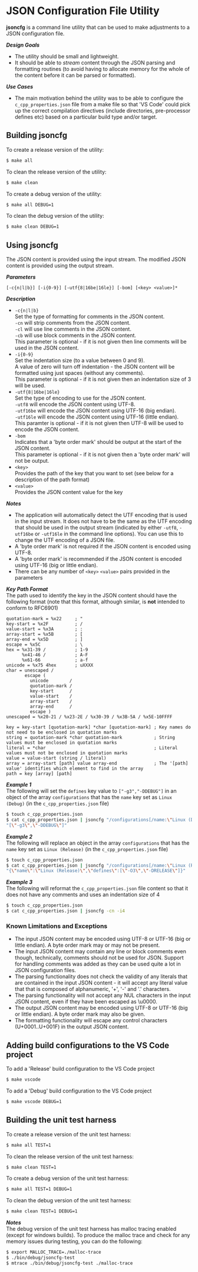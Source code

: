 # JSON Configuration File Utility

**jsoncfg** is a command line utility that can be used to make adjustments to a JSON configuration file.

***Design Goals***
- The utility should be small and lightweight.
- It should be able to *stream* content through the JSON parsing and formatting routines (to avoid having to allocate memory for the whole of the content before it can be parsed or formatted).

***Use Cases***
- The main motivation behind the utility was to be able to configure the `c_cpp_properties.json` file from a make file so that 'VS Code' could pick up the correct compilation directives (include directories, pre-processor defines etc) based on a particular build type and/or target.

## Building jsoncfg

To create a release version of the utility:

```bash
$ make all
```

To clean the release version of the utility:
```bash
$ make clean
```

To create a debug version of the utility:
```bash
$ make all DEBUG=1
```

To clean the debug version of the utility:
```bash
$ make clean DEBUG=1
```

## Using jsoncfg

The JSON content is provided using the input stream. The modified JSON content is provided using the output stream.

***Parameters***
```
[-c{n|l|b}] [-i{0-9}] [-utf{8|16be|16le}] [-bom] [<key> <value>]*
```

***Description***
- `-c{n|l|b}`\
Set the type of formatting for comments in the JSON content.\
`-cn` will strip comments from the JSON content.\
`-cl` will use line comments in the JSON content.\
`-cb` will use block comments in the JSON content.\
This parameter is optional - if it is not given then line comments will be used in the JSON content.
- `-i{0-9}`\
Set the indentation size (to a value between 0 and 9).\
A value of zero will turn off indentation - the JSON content will be formatted using just spaces (without any comments).\
This parameter is optional - if it is not given then an indentation size of 3 will be used.
- `-utf{8|16be|16le}`\
Set the type of encoding to use for the JSON content.\
`-utf8` will encode the JSON content using UTF-8.\
`-utf16be` will encode the JSON content using UTF-16 (big endian).\
`-utf16le` will encode the JSON content using UTF-16 (little endian).\
This paramter is optional - if it is not given then UTF-8 will be used to encode the JSON content.
- `-bom` \
Indicates that a 'byte order mark' should be output at the start of the JSON content.\
This parameter is optional - if it is not given then a 'byte order mark' will not be output.
- `<key>`\
Provides the path of the key that you want to set (see below for a description of the path format)
- `<value>`\
Provides the JSON content value for the key

***Notes***
- The application will automatically detect the UTF encoding that is used in the input stream. It does not have to be the same as the UTF encoding that should be used in the output stream (indicated by either `-utf8`, `-utf16be` or `-utf16le` in the command line options). You can use this to change the UTF encoding of a JSON file.
- A 'byte order mark' is not required if the JSON content is encoded using UTF-8.
- A 'byte order mark' is recommended if the JSON content is encoded using UTF-16 (big or little endian).
- There can be any number of `<key>` `<value>` pairs provided in the parameters

***Key Path Format***\
The path used to identify the key in the JSON content should have the following format (note that this format, although similar, is **not** intended to conform to RFC6901)
```abnf
quotation-mark = %x22     ; "
key-start = %x2F          ; /
value-start = %x3A        ; :
array-start = %x5B        ; [
array-end = %x5D          ; ]
escape = %x5C             ; \
hex = %x31-39 /           ; 1-9
      %x41-46 /           ; A-F
      %x61-66             ; a-f
unicode = %x75 4hex       ; uXXXX
char = unescaped /
       escape (
         unicode        /
         quotation-mark /
         key-start      /
         value-start    /
         array-start    /
         array-end      /
         escape )
unescaped = %x20-21 / %x23-2E / %x30-39 / %x3B-5A / %x5E-10FFFF

key = key-start [quotation-mark] *char [quotation-mark] ; Key names do not need to be enclosed in quotation marks
string = quotation-mark *char quotation-mark            ; String values must be enclosed in quotation marks
literal = *char                                         ; Literal values must not be enclosed in quotation marks
value = value-start (string / literal)
array = array-start [path] value array-end              ; The '[path] value' identifies which element to find in the array
path = key [array] [path]
```

***Example 1***\
The following will set the `defines` key value to `["-g3","-DDEBUG"]` in an object of the array `configurations` that has the `name` key set as `Linux (Debug)` (in the `c_cpp_properties.json` file)
```bash
$ touch c_cpp_properties.json
$ cat c_cpp_properties.json | jsoncfg "/configurations[/name:\"Linux (Debug)\"]/defines" \
"[\"-g3\",\"-DDEBUG\"]"
```

***Example 2***\
The following will replace an object in the array `configurations` that has the `name` key set as `Linux (Release)` (in the `c_cpp_properties.json` file)
```bash
$ touch c_cpp_properties.json
$ cat c_cpp_properties.json | jsoncfg "/configurations[/name:\"Linux (Release)\"]" \
"{\"name\":\"Linux (Release)\",\"defines\":[\"-O3\",\"-DRELEASE\"]}"
```

***Example 3***\
The following will reformat the `c_cpp_properties.json` file content so that it does not have any comments and uses an indentation size of 4
```bash
$ touch c_cpp_properties.json
$ cat c_cpp_properties.json | jsoncfg -cn -i4
```

### Known Limitations and Exceptions

- The input JSON content may be encoded using UTF-8 or UTF-16 (big or little endian). A byte order mark may or may not be present.
- The input JSON content may contain any line or block comments even though, technically, comments should not be used for JSON. Support for handling comments was added as they can be used quite a lot in JSON configuration files.
- The parsing functionality does not check the validity of any literals that are contained in the input JSON content - it will accept any literal value that that is composed of alphanumeric, '+', '-' and '.' characters.
- The parsing functionality will not accept any NUL characters in the input JSON content, even if they have been escaped as \u0000.
- The output JSON content may be encoded using UTF-8 or UTF-16 (big or little endian). A byte order mark may also be given.
- The formatting functionality will escape any control characters (U+0001..U+001F) in the output JSON content.

## Adding build configurations to the VS Code project

To add a 'Release' build configuration to the VS Code project
```bash
$ make vscode
```

To add a 'Debug' build configuration to the VS Code project
```bash
$ make vscode DEBUG=1
```

## Building the unit test harness

To create a release version of the unit test harness:
```bash
$ make all TEST=1
```

To clean the release version of the unit test harness:
```bash
$ make clean TEST=1
```

To create a debug version of the unit test harness:
```bash
$ make all TEST=1 DEBUG=1
```

To clean the debug version of the unit test harness:
```bash
$ make clean TEST=1 DEBUG=1
```

***Notes***\
The debug version of the unit test harness has malloc tracing enabled (except for windows builds). To produce the malloc trace and check for any memory issues during testing, you can do the following:
```bash
$ export MALLOC_TRACE=./malloc-trace
$ ./bin/debug/jsoncfg-test
$ mtrace ./bin/debug/jsoncfg-test ./malloc-trace
```